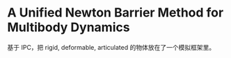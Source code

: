 # A Unified Newton Barrier Method for Multibody Dynamics
基于 IPC，把 rigid, deformable, articulated 的物体放在了一个模拟框架里。